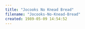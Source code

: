 ```yaml
---
title: "Jocooks No Knead Bread"
filename: "Jocooks-No-Knead-Bread"
created: 1989-05-09 14:54:52
---
```

